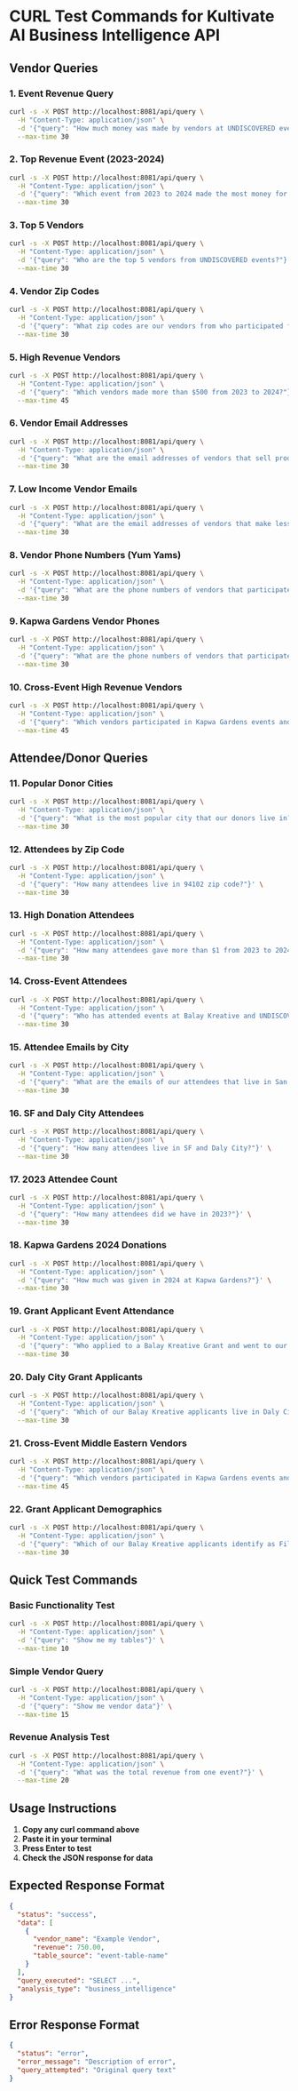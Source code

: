 # CURL Test Commands for Kultivate AI Business Intelligence API

## Vendor Queries

### 1. Event Revenue Query
```bash
curl -s -X POST http://localhost:8081/api/query \
  -H "Content-Type: application/json" \
  -d '{"query": "How much money was made by vendors at UNDISCOVERED events?"}' \
  --max-time 30
```

### 2. Top Revenue Event (2023-2024)
```bash
curl -s -X POST http://localhost:8081/api/query \
  -H "Content-Type: application/json" \
  -d '{"query": "Which event from 2023 to 2024 made the most money for vendors?"}' \
  --max-time 30
```

### 3. Top 5 Vendors
```bash
curl -s -X POST http://localhost:8081/api/query \
  -H "Content-Type: application/json" \
  -d '{"query": "Who are the top 5 vendors from UNDISCOVERED events?"}' \
  --max-time 30
```

### 4. Vendor Zip Codes
```bash
curl -s -X POST http://localhost:8081/api/query \
  -H "Content-Type: application/json" \
  -d '{"query": "What zip codes are our vendors from who participated from 2023 to 2024?"}' \
  --max-time 30
```

### 5. High Revenue Vendors
```bash
curl -s -X POST http://localhost:8081/api/query \
  -H "Content-Type: application/json" \
  -d '{"query": "Which vendors made more than $500 from 2023 to 2024?"}' \
  --max-time 45
```

### 6. Vendor Email Addresses
```bash
curl -s -X POST http://localhost:8081/api/query \
  -H "Content-Type: application/json" \
  -d '{"query": "What are the email addresses of vendors that sell products?"}' \
  --max-time 30
```

### 7. Low Income Vendor Emails
```bash
curl -s -X POST http://localhost:8081/api/query \
  -H "Content-Type: application/json" \
  -d '{"query": "What are the email addresses of vendors that make less than $300?"}' \
  --max-time 30
```

### 8. Vendor Phone Numbers (Yum Yams)
```bash
curl -s -X POST http://localhost:8081/api/query \
  -H "Content-Type: application/json" \
  -d '{"query": "What are the phone numbers of vendors that participated in Yum Yams events?"}' \
  --max-time 30
```

### 9. Kapwa Gardens Vendor Phones
```bash
curl -s -X POST http://localhost:8081/api/query \
  -H "Content-Type: application/json" \
  -d '{"query": "What are the phone numbers of vendors that participated at Kapwa Gardens?"}' \
  --max-time 30
```

### 10. Cross-Event High Revenue Vendors
```bash
curl -s -X POST http://localhost:8081/api/query \
  -H "Content-Type: application/json" \
  -d '{"query": "Which vendors participated in Kapwa Gardens events and UNDISCOVERED events from 2023-2024 and made at least $500?"}' \
  --max-time 45
```

## Attendee/Donor Queries

### 11. Popular Donor Cities
```bash
curl -s -X POST http://localhost:8081/api/query \
  -H "Content-Type: application/json" \
  -d '{"query": "What is the most popular city that our donors live in?"}' \
  --max-time 30
```

### 12. Attendees by Zip Code
```bash
curl -s -X POST http://localhost:8081/api/query \
  -H "Content-Type: application/json" \
  -d '{"query": "How many attendees live in 94102 zip code?"}' \
  --max-time 30
```

### 13. High Donation Attendees
```bash
curl -s -X POST http://localhost:8081/api/query \
  -H "Content-Type: application/json" \
  -d '{"query": "How many attendees gave more than $1 from 2023 to 2024?"}' \
  --max-time 30
```

### 14. Cross-Event Attendees
```bash
curl -s -X POST http://localhost:8081/api/query \
  -H "Content-Type: application/json" \
  -d '{"query": "Who has attended events at Balay Kreative and UNDISCOVERED in 2023?"}' \
  --max-time 30
```

### 15. Attendee Emails by City
```bash
curl -s -X POST http://localhost:8081/api/query \
  -H "Content-Type: application/json" \
  -d '{"query": "What are the emails of our attendees that live in San Francisco?"}' \
  --max-time 30
```

### 16. SF and Daly City Attendees
```bash
curl -s -X POST http://localhost:8081/api/query \
  -H "Content-Type: application/json" \
  -d '{"query": "How many attendees live in SF and Daly City?"}' \
  --max-time 30
```

### 17. 2023 Attendee Count
```bash
curl -s -X POST http://localhost:8081/api/query \
  -H "Content-Type: application/json" \
  -d '{"query": "How many attendees did we have in 2023?"}' \
  --max-time 30
```

### 18. Kapwa Gardens 2024 Donations
```bash
curl -s -X POST http://localhost:8081/api/query \
  -H "Content-Type: application/json" \
  -d '{"query": "How much was given in 2024 at Kapwa Gardens?"}' \
  --max-time 30
```

### 19. Grant Applicant Event Attendance
```bash
curl -s -X POST http://localhost:8081/api/query \
  -H "Content-Type: application/json" \
  -d '{"query": "Who applied to a Balay Kreative Grant and went to our events more than 2 times?"}' \
  --max-time 30
```

### 20. Daly City Grant Applicants
```bash
curl -s -X POST http://localhost:8081/api/query \
  -H "Content-Type: application/json" \
  -d '{"query": "Which of our Balay Kreative applicants live in Daly City?"}' \
  --max-time 30
```

### 21. Cross-Event Middle Eastern Vendors
```bash
curl -s -X POST http://localhost:8081/api/query \
  -H "Content-Type: application/json" \
  -d '{"query": "Which vendors participated in Kapwa Gardens events and UNDISCOVERED events from 2023-2024 and identify as Middle Eastern?"}' \
  --max-time 45
```

### 22. Grant Applicant Demographics
```bash
curl -s -X POST http://localhost:8081/api/query \
  -H "Content-Type: application/json" \
  -d '{"query": "Which of our Balay Kreative applicants identify as Filipino?"}' \
  --max-time 30
```

## Quick Test Commands

### Basic Functionality Test
```bash
curl -s -X POST http://localhost:8081/api/query \
  -H "Content-Type: application/json" \
  -d '{"query": "Show me my tables"}' \
  --max-time 10
```

### Simple Vendor Query
```bash
curl -s -X POST http://localhost:8081/api/query \
  -H "Content-Type: application/json" \
  -d '{"query": "Show me vendor data"}' \
  --max-time 15
```

### Revenue Analysis Test
```bash
curl -s -X POST http://localhost:8081/api/query \
  -H "Content-Type: application/json" \
  -d '{"query": "What was the total revenue from one event?"}' \
  --max-time 20
```

## Usage Instructions

1. **Copy any curl command above**
2. **Paste it in your terminal**
3. **Press Enter to test**
4. **Check the JSON response for data**

## Expected Response Format
```json
{
  "status": "success",
  "data": [
    {
      "vendor_name": "Example Vendor",
      "revenue": 750.00,
      "table_source": "event-table-name"
    }
  ],
  "query_executed": "SELECT ...",
  "analysis_type": "business_intelligence"
}
```

## Error Response Format
```json
{
  "status": "error",
  "error_message": "Description of error",
  "query_attempted": "Original query text"
}
```